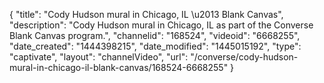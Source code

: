 {
    "title": "Cody Hudson mural in Chicago, IL \u2013 Blank Canvas",
    "description": "Cody Hudson mural in Chicago, IL as part of the Converse Blank Canvas program.",
    "channelid": "168524",
    "videoid": "6668255",
    "date_created": "1444398215",
    "date_modified": "1445015192",
    "type": "captivate",
    "layout": "channelVideo",
    "url": "\/converse\/cody-hudson-mural-in-chicago-il-blank-canvas\/168524-6668255"
}